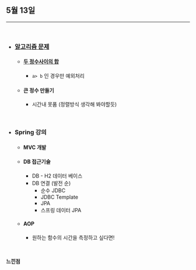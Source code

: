 ## 5월 13일

***

<br>

* ### __[알고리즘 문제](https://github.com/CureLatte/Bae_joonHub.git)__
  * #### [두 정수사이의 합](/Algorithm/Programmers/Level1/두정수사이의합.py)
    * `a> b` 인 경우만 예외처리
  * #### 큰 정수 만들기
    * 시간내 못품 (정렬방식 생각해 봐야할듯)
<br>


* ### Spring 강의 
  * #### MVC 개발
  * #### DB 접근기술
    * DB - H2 데이터 베이스
    * DB 연결 (발전 순)
      * 순수 JDBC
      * JDBC Template
      * JPA
      * 스프링 데이터 JPA
  * #### AOP 
    * 원하는 함수의 시간을 측정하고 싶다면!
 
<br>

  

__느낀점__
> 
> 